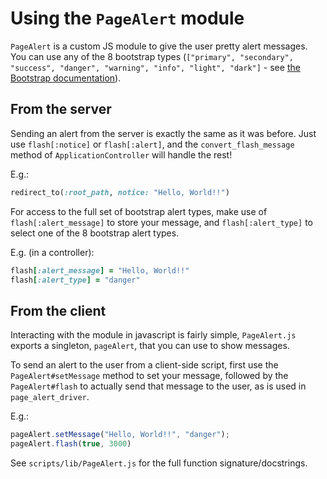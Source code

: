 # Using the `PageAlert` module
`PageAlert` is a custom JS module to give the user pretty alert messages. You can use any of the 8 bootstrap types
(`["primary", "secondary", "success", "danger", "warning", "info", "light", "dark"]` - see [the Bootstrap documentation](https://getbootstrap.com/docs/4.0/components/alerts/)).
## From the server
Sending an alert from the server is exactly the same as it was before.
Just use `flash[:notice]` or `flash[:alert]`, and the `convert_flash_message` method of `ApplicationController` will handle the rest!

E.g.:
```ruby
redirect_to(:root_path, notice: "Hello, World!!")
```

For access to the full set of bootstrap alert types, make use of `flash[:alert_message]` to store your message, and `flash[:alert_type]` to select one of the 8 bootstrap alert types.

E.g. (in a controller):
```ruby
flash[:alert_message] = "Hello, World!!"
flash[:alert_type] = "danger"
```

## From the client
Interacting with the module in javascript is fairly simple, `PageAlert.js` exports a singleton, `pageAlert`, that you can use to show messages.

To send an alert to the user from a client-side script, first use the `PageAlert#setMessage` method to set your message,
followed by the `PageAlert#flash` to actually send that message to the user, as is used in `page_alert_driver`.

E.g.:

```javascript
pageAlert.setMessage("Hello, World!!", "danger");
pageAlert.flash(true, 3000)
```

See `scripts/lib/PageAlert.js` for the full function signature/docstrings.
